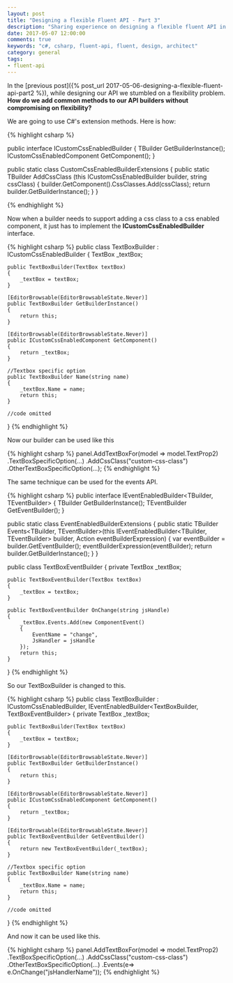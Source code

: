 ```yaml
---
layout: post
title: "Designing a flexible Fluent API - Part 3"
description: "Sharing experience on designing a flexible fluent API in C# (Part 3)"
date: 2017-05-07 12:00:00
comments: true
keywords: "c#, csharp, fluent-api, fluent, design, architect"
category: general
tags:
- fluent-api
---
```


In the [previous post]({% post_url 2017-05-06-designing-a-flexible-fluent-api-part2 %}), while designing our API we stumbled on a flexibility problem.
**How do we add common methods to our API builders without compromising on flexibility?**

We are going to use C#'s extension methods. Here is how:

{% highlight csharp %}

public interface ICustomCssEnabledBuilder<TBuilder>
{
    TBuilder GetBuilderInstance();
    ICustomCssEnabledComponent GetComponent();
}

public static class CustomCssEnabledBuilderExtensions
{
    public static TBuilder AddCssClass<TBuilder>
            (this ICustomCssEnabledBuilder<TBuilder> builder, string cssClass)
    {
        builder.GetComponent().CssClasses.Add(cssClass);
        return builder.GetBuilderInstance();
    }
}

{% endhighlight %}

Now when a builder needs to support adding a css class to a css enabled component, 
it just has to implement the **ICustomCssEnabledBuilder** interface.

{% highlight csharp %}
public class TextBoxBuilder : ICustomCssEnabledBuilder<TextBoxBuilder>
{
    TextBox _textBox;

    public TextBoxBuilder(TextBox textBox)
    {
        _textBox = textBox;
    }

    [EditorBrowsable(EditorBrowsableState.Never)]
    public TextBoxBuilder GetBuilderInstance()
    {
        return this;
    }

    [EditorBrowsable(EditorBrowsableState.Never)]
    public ICustomCssEnabledComponent GetComponent()
    {
        return _textBox;
    }

    //Textbox specific option
    public TextBoxBuilder Name(string name)
    {
        _textBox.Name = name;
        return this;
    }

    //code omitted
}
{% endhighlight %}

Now our builder can be used like this

{% highlight csharp %}
panel.AddTextBoxFor(model => model.TextProp2)
                 .TextBoxSpecificOption(...)
                 .AddCssClass("custom-css-class")
                 .OtherTextBoxSpecificOption(...);
{% endhighlight %}

The same technique can be used for the events API.

{% highlight csharp %}
public interface IEventEnabledBuilder<TBuilder, TEventBuilder>
{
    TBuilder GetBuilderInstance();
    TEventBuilder GetEventBuilder();
}

public static class EventEnabledBuilderExtensions
{
    public static TBuilder Events<TBuilder, TEventBuilder>(this IEventEnabledBuilder<TBuilder, TEventBuilder> builder, 
                                                           Action<TEventBuilder> eventBuilderExpression)
    {
        var eventBuilder = builder.GetEventBuilder();
        eventBuilderExpression(eventBuilder);
        return builder.GetBuilderInstance();
    }
}

public class TextBoxEventBuilder
{
    private TextBox _textBox;

    public TextBoxEventBuilder(TextBox textBox)
    {
        _textBox = textBox;
    }

    public TextBoxEventBuilder OnChange(string jsHandle)
    {
        _textBox.Events.Add(new ComponentEvent()
        {
            EventName = "change",
            JsHandler = jsHandle
        });
        return this;
    }
}
{% endhighlight %}

So our <span class="inline-highlight nc">TextBoxBuilder</span> is changed to this.

{% highlight csharp %}
public class TextBoxBuilder : ICustomCssEnabledBuilder<TextBoxBuilder>,
                              IEventEnabledBuilder<TextBoxBuilder, TextBoxEventBuilder>
{
    private TextBox _textBox;

    public TextBoxBuilder(TextBox textBox)
    {
        _textBox = textBox;
    }

    [EditorBrowsable(EditorBrowsableState.Never)]
    public TextBoxBuilder GetBuilderInstance()
    {
        return this;
    }

    [EditorBrowsable(EditorBrowsableState.Never)]
    public ICustomCssEnabledComponent GetComponent()
    {
        return _textBox;
    }

    [EditorBrowsable(EditorBrowsableState.Never)]
    public TextBoxEventBuilder GetEventBuilder()
    {
        return new TextBoxEventBuilder(_textBox);
    }

    //Textbox specific option
    public TextBoxBuilder Name(string name)
    {
        _textBox.Name = name;
        return this;
    }

    //code omitted
}
{% endhighlight %}

And now it can be used like this.

{% highlight csharp %}
panel.AddTextBoxFor(model => model.TextProp2)
                 .TextBoxSpecificOption(...)
                 .AddCssClass("custom-css-class")
                 .OtherTextBoxSpecificOption(...)
                 .Events(e=> e.OnChange("jsHandlerName"));
{% endhighlight %}